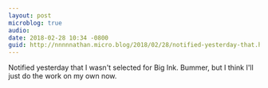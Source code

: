 ```yaml
---
layout: post
microblog: true
audio: 
date: 2018-02-28 10:34 -0800
guid: http://nnnnnathan.micro.blog/2018/02/28/notified-yesterday-that.html
---
```

Notified yesterday that I wasn't selected for Big Ink. Bummer, but I think I'll just do the work on my own now.
